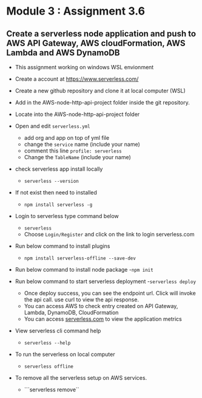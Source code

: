 # Module 3 : Assignment 3.6

## Create a serverless node application and push to AWS API Gateway, AWS cloudFormation, AWS Lambda and AWS DynamoDB

- This assignment working on windows WSL envionment
- Create a account at https://www.serverless.com/
- Create a new github repository and clone it at local computer (WSL)
- Add in the AWS-node-http-api-project folder inside the git repository. 
- Locate into the AWS-node-http-api-project folder
- Open and edit ```serverless.yml```
    - add org and app on top of yml file
    - change the ```service``` name (include your name)
    - comment this line ```profile: serverless```
    - Change the ```TableName``` (include your name)
- check serverless app install locally
    - ```serverless --version```
- If not exist then need to installed
    - ```npm install serverless -g```
- Login to serverless type command below
    - ```serverless```
    - Choose ```Login/Register``` and click on the link to login serverless.com
- Run below command to install plugins
    - ```npm install serverless-offline --save-dev```
- Run below command to install node package
    -```npm init```

- Run below command to start serverless deployment
    -```serverless deploy```
    - Once deploy success, you can see the endpoint url. Click will invoke the api call. use curl <endpoint url> to view the api response.
    - You can access AWS to check entry created on API Gateway, Lambda, DynamoDB, CloudFormation
    - You can access [serverless.com](https://www.serverless.com/) to view the application metrics

- View serverless cli command help 
    - ```serverless --help```

- To run the serverless on local computer
    - ```serverless offline```

- To remove all the serverless setup on AWS services.
    - ```serverless remove``

